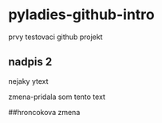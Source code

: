 # pyladies-github-intro
prvy testovaci github projekt


## nadpis 2
nejaky ytext

zmena-pridala som tento text

##hroncokova zmena
